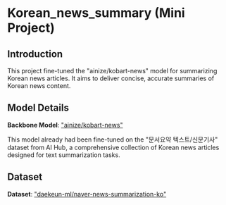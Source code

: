 # Korean_news_summary (Mini Project)

## Introduction

This project fine-tuned the "ainize/kobart-news" model for summarizing Korean news articles. It aims to deliver concise, accurate summaries of Korean news content.

## Model Details

**Backbone Model**: ["ainize/kobart-news"](https://huggingface.co/ainize/kobart-news)

This model already had been fine-tuned on the "문서요약 텍스트/신문기사" dataset from AI Hub, a comprehensive collection of Korean news articles designed for text summarization tasks.

## Dataset

**Dataset**: ["daekeun-ml/naver-news-summarization-ko"](https://huggingface.co/datasets/daekeun-ml/naver-news-summarization-ko)
